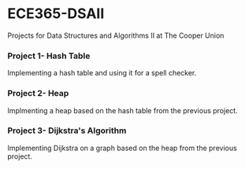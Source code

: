 # ECE365-DSAII
Projects for Data Structures and Algorithms II at The Cooper Union

### Project 1- Hash Table
Implementing a hash table and using it for a spell checker.

### Project 2- Heap
Implmenting a heap based on the hash table from the previous project.

### Project 3- Dijkstra's Algorithm
Implementing Dijkstra on a graph based on the heap from the previous project.
